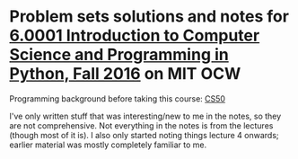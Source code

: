 # Problem sets solutions and notes for [6.0001 Introduction to Computer Science and Programming in Python, Fall 2016](https://ocw.mit.edu/courses/6-0001-introduction-to-computer-science-and-programming-in-python-fall-2016) on MIT OCW

Programming background before taking this course: [CS50](https://www.edx.org/course/introduction-computer-science-harvardx-cs50x)

I've only written stuff that was interesting/new to me in the notes, so they are not comprehensive. Not everything in the notes is from the lectures (though most of it is). I also only started noting things lecture 4 onwards; earlier material was mostly completely familiar to me.
